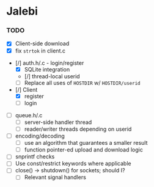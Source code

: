 # Jalebi

### TODO
- [x] Client-side download
- [x] fix `strtok` in client.c
- [/] auth.h/.c - login/register
    - [x] SQLite integration
    - [/] thread-local userid
    - [ ] Replace all uses of `HOSTDIR` w/ `HOSTDIR/userid`
- [/] Client
    - [x] register
    - [ ] login
- [ ] queue.h/.c
    - [ ] server-side handler thread
    - [ ] reader/writer threads depending on userid
- [ ] encoding/decoding
    - [ ] use an algorithm that guarantees a smaller result
    - [ ] function pointer-ed upload and download logic
- [ ] snprintf checks
- [ ] Use const/restrict keywords where applicable
- [ ] close() -> shutdown() for sockets; should I?
    - [ ] Relevant signal handlers
